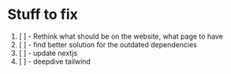 # Stuff to fix
1. [ ] - Rethink what should be on the website, what page to have
2. [ ] - find better solution for the outdated dependencies
3. [ ] - update nextjs
4. [ ] - deepdive tailwind
